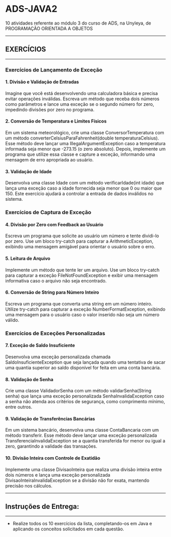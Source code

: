 # ADS-JAVA2
10 atividades referente ao módulo 3 do curso de ADS, na Unyleya, de PROGRAMAÇÃO ORIENTADA A OBJETOS

---------------------------------------
## EXERCÍCIOS
---------------------------------------


### Exercícios de Lançamento de Exceção

#### 1. Divisão e Validação de Entradas

Imagine que você está desenvolvendo uma calculadora básica e precisa evitar operações inválidas. Escreva um método que receba dois números como parâmetros e lance uma exceção se o segundo número for zero, impedindo divisões por zero no programa.

#### 2. Conversão de Temperatura e Limites Físicos

Em um sistema meteorológico, crie uma classe ConversorTemperatura com um método converterCelsiusParaFahrenheit(double temperaturaCelsius). Esse método deve lançar uma IllegalArgumentException caso a temperatura informada seja menor que -273.15 (o zero absoluto). Depois, implemente um programa que utilize essa classe e capture a exceção, informando uma mensagem de erro apropriada ao usuário.

#### 3. Validação de Idade

Desenvolva uma classe Idade com um método verificarIdade(int idade) que lança uma exceção caso a idade fornecida seja menor que 0 ou maior que 150. Este exercício ajudará a controlar a entrada de dados inválidos no sistema.

 

### Exercícios de Captura de Exceção

#### 4. Divisão por Zero com Feedback ao Usuário

Escreva um programa que solicite ao usuário um número e tente dividi-lo por zero. Use um bloco try-catch para capturar a ArithmeticException, exibindo uma mensagem amigável para orientar o usuário sobre o erro.

#### 5. Leitura de Arquivo

Implemente um método que tente ler um arquivo. Use um bloco try-catch para capturar a exceção FileNotFoundException e exibir uma mensagem informativa caso o arquivo não seja encontrado.

#### 6. Conversão de String para Número Inteiro

Escreva um programa que converta uma string em um número inteiro. Utilize try-catch para capturar a exceção NumberFormatException, exibindo uma mensagem para o usuário caso o valor inserido não seja um número válido.

 

### Exercícios de Exceções Personalizadas

#### 7. Exceção de Saldo Insuficiente

Desenvolva uma exceção personalizada chamada SaldoInsuficienteException que seja lançada quando uma tentativa de sacar uma quantia superior ao saldo disponível for feita em uma conta bancária.

#### 8. Validação de Senha

Crie uma classe ValidadorSenha com um método validarSenha(String senha) que lança uma exceção personalizada SenhaInvalidaException caso a senha não atenda aos critérios de segurança, como comprimento mínimo, entre outros.

#### 9. Validação de Transferências Bancárias

Em um sistema bancário, desenvolva uma classe ContaBancaria com um método transferir. Esse método deve lançar uma exceção personalizada TransferenciaInvalidaException se a quantia transferida for menor ou igual a zero, garantindo a validade das transações.

#### 10. Divisão Inteira com Controle de Exatidão

Implemente uma classe DivisaoInteira que realiza uma divisão inteira entre dois números e lança uma exceção personalizada DivisaoInteiraInvalidaException se a divisão não for exata, mantendo precisão nos cálculos.

---------------------------------------
## Instruções de Entrega:
---------------------------------------
- Realize todos os 10 exercícios da lista, completando-os em Java e aplicando os conceitos solicitados em cada questão.
